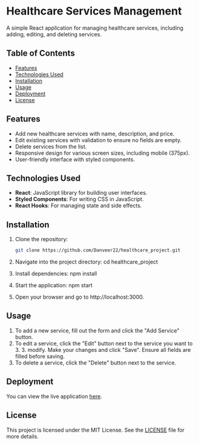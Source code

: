 # Healthcare Services Management

A simple React application for managing healthcare services, including adding, editing, and deleting services.

## Table of Contents

- [Features](#features)
- [Technologies Used](#technologies-used)
- [Installation](#installation)
- [Usage](#usage)
- [Deployment](#deployment)
- [License](#license)

## Features

- Add new healthcare services with name, description, and price.
- Edit existing services with validation to ensure no fields are empty.
- Delete services from the list.
- Responsive design for various screen sizes, including mobile (375px).
- User-friendly interface with styled components.

## Technologies Used

- **React**: JavaScript library for building user interfaces.
- **Styled Components**: For writing CSS in JavaScript.
- **React Hooks**: For managing state and side effects.

## Installation

1. Clone the repository:

   ```bash
   git clone https://github.com/Danveer22/healthcare_project.git
   ```

2. Navigate into the project directory:
   cd healthcare_project

3. Install dependencies:
   npm install

4. Start the application:
   npm start

5. Open your browser and go to http://localhost:3000.

## Usage

1. To add a new service, fill out the form and click the "Add Service" button.
2. To edit a service, click the "Edit" button next to the service you want to 3. 3. modify. Make your changes and click "Save". Ensure all fields are filled before saving.
3. To delete a service, click the "Delete" button next to the service.

## Deployment

You can view the live application [here](https://app.netlify.com/sites/health-care-shine/overview).

## License

This project is licensed under the MIT License. See the [LICENSE](LICENSE) file for more details.
